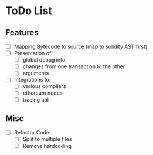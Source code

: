 # ToDo List

## Features

- [ ] Mapping Bytecode to source (map to solidity AST first)
- [ ] Presentation of:
  - [ ] global debug info
  - [ ] changes from one transaction to the other
  - [ ] arguments
- [ ] Integrations to:
  - [ ] various compilers
  - [ ] ethereum nodes
  - [ ] tracing api

## Misc
- [ ] Refactor Code:
  - [ ] Split to multiple files
  - [ ] Remove hardcoding 